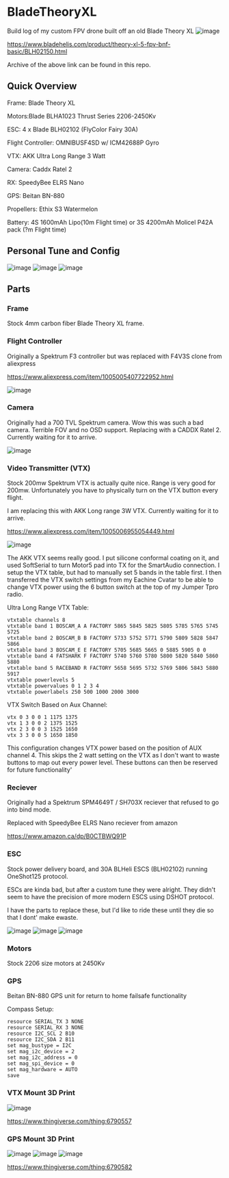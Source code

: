 # BladeTheoryXL

Build log of my custom FPV drone built off an old Blade Theory XL
![image](20240919_092109.jpg)


https://www.bladehelis.com/product/theory-xl-5-fpv-bnf-basic/BLH02150.html

Archive of the above link can be found in this repo.

## Quick Overview

Frame: Blade Theory XL

Motors:Blade BLHA1023 Thrust Series 2206-2450Kv

ESC: 4 x Blade BLH02102 (FlyColor Fairy 30A)

Flight Controller: OMNIBUSF4SD w/ ICM42688P Gyro

VTX: AKK Ultra Long Range 3 Watt

Camera: Caddx Ratel 2

RX: SpeedyBee ELRS Nano

GPS: Beitan BN-880

Propellers: Ethix S3 Watermelon

Battery: 4S 1600mAh Lipo(10m Flight time) or 3S 4200mAh Molicel P42A pack (?m Flight time)

## Personal Tune and Config

![image](pid_tune_blade_theory.png)
![image](betaflight%20configuration%20top.png)
![image](betaflight%20ports.png)

## Parts

### Frame
Stock 4mm carbon fiber Blade Theory XL frame.

### Flight Controller
Originally a Spektrum F3 controller but was replaced with F4V3S clone from aliexpress

https://www.aliexpress.com/item/1005005407722952.html

![image](https://github.com/user-attachments/assets/6ab83be9-616e-4df2-8b6b-f217b34a00dc)

### Camera
Originally had a 700 TVL Spektrum camera. Wow this was such a bad camera. Terrible FOV and no OSD support.
Replacing with a CADDX Ratel 2. Currently waiting for it to arrive.


![image](caddx_ratel_camera.png)

### Video Transmitter (VTX) 
Stock 200mw Spektrum VTX is actually quite nice. Range is very good for 200mw. Unfortunately you have to physically turn on the VTX button every flight. 

I am replacing this with AKK Long range 3W VTX. Currently waiting for it to arrive.

https://www.aliexpress.com/item/1005006955054449.html

![image](akk_vtx.png)


The AKK VTX seems really good. I put silicone conformal coating on it, and used SoftSerial to turn Motor5 pad into TX for the SmartAudio connection. I setup the VTX table, but had to manually set 5 bands in the table first. I then transferred the VTX switch settings from my Eachine Cvatar to be able to change VTX power using the 6 button switch at the top of my Jumper Tpro radio. 

Ultra Long Range VTX Table:
```
vtxtable channels 8
vtxtable band 1 BOSCAM_A A FACTORY 5865 5845 5825 5805 5785 5765 5745 5725
vtxtable band 2 BOSCAM_B B FACTORY 5733 5752 5771 5790 5809 5828 5847 5866
vtxtable band 3 BOSCAM_E E FACTORY 5705 5685 5665 0 5885 5905 0 0
vtxtable band 4 FATSHARK F FACTORY 5740 5760 5780 5800 5820 5840 5860 5880
vtxtable band 5 RACEBAND R FACTORY 5658 5695 5732 5769 5806 5843 5880 5917
vtxtable powerlevels 5
vtxtable powervalues 0 1 2 3 4
vtxtable powerlabels 250 500 1000 2000 3000
```

VTX Switch Based on Aux Channel:
```
vtx 0 3 0 0 1 1175 1375
vtx 1 3 0 0 2 1375 1525
vtx 2 3 0 0 3 1525 1650
vtx 3 3 0 0 5 1650 1850
```

This configuration changes VTX power based on the position of AUX channel 4. This skips the 2 watt setting on the VTX as I don't want to waste buttons to map out every power level. These buttons can then be reserved for future functionality'

### Reciever
Originally had a Spektrum SPM4649T / SH703X reciever that refused to go into bind mode.

Replaced with SpeedyBee ELRS Nano reciever from amazon

https://www.amazon.ca/dp/B0CTBWQ91P

### ESC
Stock power delivery board, and 30A BLHeli ESCS (BLH02102) running OneShot125 protocol.

ESCs are kinda bad, but after a custom tune they were alright. They didn't seem to have the precision of more modern ESCS using DSHOT protocol. 

I have the parts to replace these, but I'd like to ride these until they die so that I dont' make ewaste.

![image](motor_settings_blade_theory.png)
![image](How%20I%20fixed%20BLH02102%20esc.png)
![image](oneshot%20calibration.png)

### Motors
Stock 2206 size motors at 2450Kv

### GPS
Beitan BN-880 GPS unit for return to home failsafe functionality

Compass Setup:
```
resource SERIAL_TX 3 NONE
resource SERIAL_RX 3 NONE
resource I2C_SCL 2 B10
resource I2C_SDA 2 B11
set mag_bustype = I2C
set mag_i2c_device = 2
set mag_i2c_address = 0
set mag_spi_device = 0
set mag_hardware = AUTO
save
```

### VTX Mount 3D Print

![image](Custom_3D_Prints/antenna_mount.png)

https://www.thingiverse.com/thing:6790557

### GPS Mount 3D Print

![image](Custom%203D%20Prints/GPS%20mount%20BN880.png)
![image](Custom%203D%20Prints/GPS%20mount%20BN880%20top%20view.png)
![image](20241007_142748.jpg)


https://www.thingiverse.com/thing:6790582
